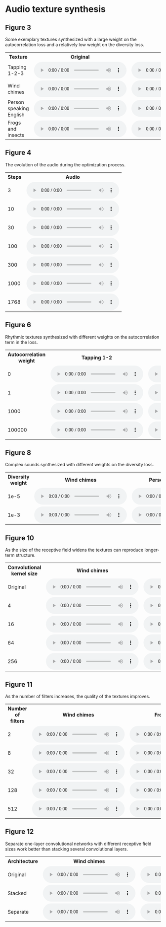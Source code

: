 # Audio texture synthesis

## Figure 3

Some exemplary textures synthesized with a large weight on the autocorrelation
loss and a relatively low weight on the diversity loss.

<center>

<table>

<tr>
  <th>Texture</th>
  <th>Original</th>
  <th>Synthesized</th>
</tr>

<tr>
<td>Tapping 1-2-3</td>
<td>
  <audio controls>
    <source src="assets/fig3/Tapping_1-2-3/original.ogg">
    <source src="assets/fig3/Tapping_1-2-3/original.mp3">
    <source src="assets/fig3/Tapping_1-2-3/original.wav">
  </audio>
</td>
<td>
  <audio controls>
    <source src="assets/fig3/Tapping_1-2-3/synth.ogg">
    <source src="assets/fig3/Tapping_1-2-3/synth.mp3">
    <source src="assets/fig3/Tapping_1-2-3/synth.wav">
  </audio>
</td>
</tr>

<tr>
<td>Wind chimes</td>
<td>
  <audio controls>
    <source src="assets/fig3/Wind_chimes/original.ogg">
    <source src="assets/fig3/Wind_chimes/original.mp3">
    <source src="assets/fig3/Wind_chimes/original.wav">
  </audio>
</td>
<td>
  <audio controls>
    <source src="assets/fig3/Wind_chimes/synth.ogg">
    <source src="assets/fig3/Wind_chimes/synth.mp3">
    <source src="assets/fig3/Wind_chimes/synth.wav">
  </audio>
</td>
</tr>

<tr>
<td>Person speaking English</td>
<td>
  <audio controls>
    <source src="assets/fig3/Person_speaking_English/original.ogg">
    <source src="assets/fig3/Person_speaking_English/original.mp3">
    <source src="assets/fig3/Person_speaking_English/original.wav">
  </audio>
</td>
<td>
  <audio controls>
    <source src="assets/fig3/Person_speaking_English/synth.ogg">
    <source src="assets/fig3/Person_speaking_English/synth.mp3">
    <source src="assets/fig3/Person_speaking_English/synth.wav">
  </audio>
</td>
</tr>

<tr>
<td>Frogs and insects</td>
<td>
  <audio controls>
    <source src="assets/fig3/Frogs_and_insects/original.ogg">
    <source src="assets/fig3/Frogs_and_insects/original.mp3">
    <source src="assets/fig3/Frogs_and_insects/original.wav">
  </audio>
</td>
<td>
  <audio controls>
    <source src="assets/fig3/Frogs_and_insects/synth.ogg">
    <source src="assets/fig3/Frogs_and_insects/synth.mp3">
    <source src="assets/fig3/Frogs_and_insects/synth.wav">
  </audio>
</td>
</tr>
</table>
</center>

## Figure 4

The evolution of the audio during the optimization process.

<center>
<table>

<tr>
  <th>Steps</th>
  <th>Audio</th>
</tr>

<tr>
<td>3</td>
<td>
  <audio controls>
    <source src="assets/fig4/step3.ogg">
    <source src="assets/fig4/step3.mp3">
    <source src="assets/fig4/step3.wav">
  </audio>
</td>
</tr>

<tr>
<td>10</td>
<td>
  <audio controls>
    <source src="assets/fig4/step10.ogg">
    <source src="assets/fig4/step10.mp3">
    <source src="assets/fig4/step10.wav">
  </audio>
</td>
</tr>

<tr>
<td>30</td>
<td>
  <audio controls>
    <source src="assets/fig4/step30.ogg">
    <source src="assets/fig4/step30.mp3">
    <source src="assets/fig4/step30.wav">
  </audio>
</td>
</tr>

<tr>
<td>100</td>
<td>
  <audio controls>
    <source src="assets/fig4/step100.ogg">
    <source src="assets/fig4/step100.mp3">
    <source src="assets/fig4/step100.wav">
  </audio>
</td>
</tr>

<tr>
<td>300</td>
<td>
  <audio controls>
    <source src="assets/fig4/step300.ogg">
    <source src="assets/fig4/step300.mp3">
    <source src="assets/fig4/step300.wav">
  </audio>
</td>
</tr>

<tr>
<td>1000</td>
<td>
  <audio controls>
    <source src="assets/fig4/step1000.ogg">
    <source src="assets/fig4/step1000.mp3">
    <source src="assets/fig4/step1000.wav">
  </audio>
</td>
</tr>

<tr>
<td>1768</td>
<td>
  <audio controls>
    <source src="assets/fig4/step1768.ogg">
    <source src="assets/fig4/step1768.mp3">
    <source src="assets/fig4/step1768.wav">
  </audio>
</td>
</tr>

</table>
</center>

## Figure 6

Rhythmic textures synthesized with different weights on the autocorrelation term
in the loss.

<center>
<table>

<tr>
  <th>Autocorrelation weight</th>
  <th>Tapping 1-2</th>
  <th>Tapping 1-2-3</th>
</tr>

<tr>
<td>0</td>
<td>
  <audio controls>
    <source src="assets/fig6/Tapping_1-2/autocorrelation_weight_0.ogg">
    <source src="assets/fig6/Tapping_1-2/autocorrelation_weight_0.mp3">
    <source src="assets/fig6/Tapping_1-2/autocorrelation_weight_0.wav">
  </audio>
</td>
<td>
  <audio controls>
    <source src="assets/fig6/Tapping_1-2-3/autocorrelation_weight_0.ogg">
    <source src="assets/fig6/Tapping_1-2-3/autocorrelation_weight_0.mp3">
    <source src="assets/fig6/Tapping_1-2-3/autocorrelation_weight_0.wav">
  </audio>
</td>
</tr>

<tr>
<td>1</td>
<td>
  <audio controls>
    <source src="assets/fig6/Tapping_1-2/autocorrelation_weight_1.ogg">
    <source src="assets/fig6/Tapping_1-2/autocorrelation_weight_1.mp3">
    <source src="assets/fig6/Tapping_1-2/autocorrelation_weight_1.wav">
  </audio>
</td>
<td>
  <audio controls>
    <source src="assets/fig6/Tapping_1-2-3/autocorrelation_weight_1.ogg">
    <source src="assets/fig6/Tapping_1-2-3/autocorrelation_weight_1.mp3">
    <source src="assets/fig6/Tapping_1-2-3/autocorrelation_weight_1.wav">
  </audio>
</td>
</tr>

<tr>
<td>1000</td>
<td>
  <audio controls>
    <source src="assets/fig6/Tapping_1-2/autocorrelation_weight_1000.ogg">
    <source src="assets/fig6/Tapping_1-2/autocorrelation_weight_1000.mp3">
    <source src="assets/fig6/Tapping_1-2/autocorrelation_weight_1000.wav">
  </audio>
</td>
<td>
  <audio controls>
    <source src="assets/fig6/Tapping_1-2-3/autocorrelation_weight_1000.ogg">
    <source src="assets/fig6/Tapping_1-2-3/autocorrelation_weight_1000.mp3">
    <source src="assets/fig6/Tapping_1-2-3/autocorrelation_weight_1000.wav">
  </audio>
</td>
</tr>

<tr>
<td>100000</td>
<td>
  <audio controls>
    <source src="assets/fig6/Tapping_1-2/autocorrelation_weight_100000.ogg">
    <source src="assets/fig6/Tapping_1-2/autocorrelation_weight_100000.mp3">
    <source src="assets/fig6/Tapping_1-2/autocorrelation_weight_100000.wav">
  </audio>
</td>
<td>
  <audio controls>
    <source src="assets/fig6/Tapping_1-2-3/autocorrelation_weight_100000.ogg">
    <source src="assets/fig6/Tapping_1-2-3/autocorrelation_weight_100000.mp3">
    <source src="assets/fig6/Tapping_1-2-3/autocorrelation_weight_100000.wav">
  </audio>
</td>
</tr>

</table>
</center>

## Figure 8

Complex sounds synthesized with different weights on the diversity loss.

<center>
<table>

<tr>
  <th>Diversity weight</th>
  <th>Wind chimes</th>
  <th>Person speaking French</th>
</tr>

<tr>
<td>1e-5</td>
<td>
  <audio controls>
    <source src="assets/fig8/Wind_chimes/diversity_weight_1e-05.ogg">
    <source src="assets/fig8/Wind_chimes/diversity_weight_1e-05.mp3">
    <source src="assets/fig8/Wind_chimes/diversity_weight_1e-05.wav">
  </audio>
</td>
<td>
  <audio controls>
    <source src="assets/fig8/Person_speaking_French/diversity_weight_1e-05.ogg">
    <source src="assets/fig8/Person_speaking_French/diversity_weight_1e-05.mp3">
    <source src="assets/fig8/Person_speaking_French/diversity_weight_1e-05.wav">
  </audio>
</td>
</tr>

<tr>
<td>1e-3</td>
<td>
  <audio controls>
    <source src="assets/fig8/Wind_chimes/diversity_weight_0.001.ogg">
    <source src="assets/fig8/Wind_chimes/diversity_weight_0.001.mp3">
    <source src="assets/fig8/Wind_chimes/diversity_weight_0.001.wav">
  </audio>
</td>
<td>
  <audio controls>
    <source src="assets/fig8/Person_speaking_French/diversity_weight_0.001.ogg">
    <source src="assets/fig8/Person_speaking_French/diversity_weight_0.001.mp3">
    <source src="assets/fig8/Person_speaking_French/diversity_weight_0.001.wav">
  </audio>
</td>
</tr>

</table>
</center>

## Figure 10

As the size of the receptive field widens the textures can reproduce longer-term
structure.

<center>
<table>

<tr>
  <th>Convolutional kernel size</th>
  <th>Wind chimes</th>
  <th>Brushing teeth</th>
</tr>

<tr>
<td>Original</td>
<td>
  <audio controls>
    <source src="assets/fig10/Wind_chimes/original.ogg">
    <source src="assets/fig10/Wind_chimes/original.mp3">
    <source src="assets/fig10/Wind_chimes/original.wav">
  </audio>
</td>
<td>
  <audio controls>
    <source src="assets/fig10/Brushing_teeth/original.ogg">
    <source src="assets/fig10/Brushing_teeth/original.mp3">
    <source src="assets/fig10/Brushing_teeth/original.wav">
  </audio>
</td>
</tr>

<tr>
<td>4</td>
<td>
  <audio controls>
    <source src="assets/fig10/Wind_chimes/conv_width_2.ogg">
    <source src="assets/fig10/Wind_chimes/conv_width_2.mp3">
    <source src="assets/fig10/Wind_chimes/conv_width_2.wav">
  </audio>
</td>
<td>
  <audio controls>
    <source src="assets/fig10/Brushing_teeth/conv_width_2.ogg">
    <source src="assets/fig10/Brushing_teeth/conv_width_2.mp3">
    <source src="assets/fig10/Brushing_teeth/conv_width_2.wav">
  </audio>
</td>
</tr>

<tr>
<td>16</td>
<td>
  <audio controls>
    <source src="assets/fig10/Wind_chimes/conv_width_4.ogg">
    <source src="assets/fig10/Wind_chimes/conv_width_4.mp3">
    <source src="assets/fig10/Wind_chimes/conv_width_4.wav">
  </audio>
</td>
<td>
  <audio controls>
    <source src="assets/fig10/Brushing_teeth/conv_width_4.ogg">
    <source src="assets/fig10/Brushing_teeth/conv_width_4.mp3">
    <source src="assets/fig10/Brushing_teeth/conv_width_4.wav">
  </audio>
</td>
</tr>

<tr>
<td>64</td>
<td>
  <audio controls>
    <source src="assets/fig10/Wind_chimes/conv_width_6.ogg">
    <source src="assets/fig10/Wind_chimes/conv_width_6.mp3">
    <source src="assets/fig10/Wind_chimes/conv_width_6.wav">
  </audio>
</td>
<td>
  <audio controls>
    <source src="assets/fig10/Brushing_teeth/conv_width_6.ogg">
    <source src="assets/fig10/Brushing_teeth/conv_width_6.mp3">
    <source src="assets/fig10/Brushing_teeth/conv_width_6.wav">
  </audio>
</td>
</tr>

<tr>
<td>256</td>
<td>
  <audio controls>
    <source src="assets/fig10/Wind_chimes/conv_width_8.ogg">
    <source src="assets/fig10/Wind_chimes/conv_width_8.mp3">
    <source src="assets/fig10/Wind_chimes/conv_width_8.wav">
  </audio>
</td>
<td>
  <audio controls>
    <source src="assets/fig10/Brushing_teeth/conv_width_8.ogg">
    <source src="assets/fig10/Brushing_teeth/conv_width_8.mp3">
    <source src="assets/fig10/Brushing_teeth/conv_width_8.wav">
  </audio>
</td>
</tr>

</table>
</center>

## Figure 11

As the number of filters increases, the quality of the textures improves.

<center>
<table>

<tr>
  <th>Number of filters</th>
  <th>Wind chimes</th>
  <th>Frogs and insects</th>
</tr>

<tr>
<td>2</td>
<td>
  <audio controls>
    <source src="assets/fig11/Wind_chimes/n_filters_2.ogg">
    <source src="assets/fig11/Wind_chimes/n_filters_2.mp3">
    <source src="assets/fig11/Wind_chimes/n_filters_2.wav">
  </audio>
</td>
<td>
  <audio controls>
    <source src="assets/fig11/Frogs_and_insects/n_filters_2.ogg">
    <source src="assets/fig11/Frogs_and_insects/n_filters_2.mp3">
    <source src="assets/fig11/Frogs_and_insects/n_filters_2.wav">
  </audio>
</td>
</tr>

<tr>
<td>8</td>
<td>
  <audio controls>
    <source src="assets/fig11/Wind_chimes/n_filters_8.ogg">
    <source src="assets/fig11/Wind_chimes/n_filters_8.mp3">
    <source src="assets/fig11/Wind_chimes/n_filters_8.wav">
  </audio>
</td>
<td>
  <audio controls>
    <source src="assets/fig11/Frogs_and_insects/n_filters_8.ogg">
    <source src="assets/fig11/Frogs_and_insects/n_filters_8.mp3">
    <source src="assets/fig11/Frogs_and_insects/n_filters_8.wav">
  </audio>
</td>
</tr>

<tr>
<td>32</td>
<td>
  <audio controls>
    <source src="assets/fig11/Wind_chimes/n_filters_32.ogg">
    <source src="assets/fig11/Wind_chimes/n_filters_32.mp3">
    <source src="assets/fig11/Wind_chimes/n_filters_32.wav">
  </audio>
</td>
<td>
  <audio controls>
    <source src="assets/fig11/Frogs_and_insects/n_filters_32.ogg">
    <source src="assets/fig11/Frogs_and_insects/n_filters_32.mp3">
    <source src="assets/fig11/Frogs_and_insects/n_filters_32.wav">
  </audio>
</td>
</tr>

<tr>
<td>128</td>
<td>
  <audio controls>
    <source src="assets/fig11/Wind_chimes/n_filters_128.ogg">
    <source src="assets/fig11/Wind_chimes/n_filters_128.mp3">
    <source src="assets/fig11/Wind_chimes/n_filters_128.wav">
  </audio>
</td>
<td>
  <audio controls>
    <source src="assets/fig11/Frogs_and_insects/n_filters_128.ogg">
    <source src="assets/fig11/Frogs_and_insects/n_filters_128.mp3">
    <source src="assets/fig11/Frogs_and_insects/n_filters_128.wav">
  </audio>
</td>
</tr>

<tr>
<td>512</td>
<td>
  <audio controls>
    <source src="assets/fig11/Wind_chimes/n_filters_512.ogg">
    <source src="assets/fig11/Wind_chimes/n_filters_512.mp3">
    <source src="assets/fig11/Wind_chimes/n_filters_512.wav">
  </audio>
</td>
<td>
  <audio controls>
    <source src="assets/fig11/Frogs_and_insects/n_filters_512.ogg">
    <source src="assets/fig11/Frogs_and_insects/n_filters_512.mp3">
    <source src="assets/fig11/Frogs_and_insects/n_filters_512.wav">
  </audio>
</td>
</tr>

</table>
</center>

## Figure 12

Separate one-layer convolutional networks with different receptive field sizes
work better than stacking several convolutional layers.

<center>
<table>

<tr>
  <th>Architecture</th>
  <th>Wind chimes</th>
  <th>Frogs and insects</th>
</tr>

<tr>
<td>Original</td>
<td>
  <audio controls>
    <source src="assets/fig12/Wind_chimes/original.ogg">
    <source src="assets/fig12/Wind_chimes/original.mp3">
    <source src="assets/fig12/Wind_chimes/original.wav">
  </audio>
</td>
<td>
  <audio controls>
    <source src="assets/fig12/Frogs_and_insects/original.ogg">
    <source src="assets/fig12/Frogs_and_insects/original.mp3">
    <source src="assets/fig12/Frogs_and_insects/original.wav">
  </audio>
</td>
</tr>

<tr>
<td>Stacked</td>
<td>
  <audio controls>
    <source src="assets/fig12/Wind_chimes/stacked.ogg">
    <source src="assets/fig12/Wind_chimes/stacked.mp3">
    <source src="assets/fig12/Wind_chimes/stacked.wav">
  </audio>
</td>
<td>
  <audio controls>
    <source src="assets/fig12/Frogs_and_insects/stacked.ogg">
    <source src="assets/fig12/Frogs_and_insects/stacked.mp3">
    <source src="assets/fig12/Frogs_and_insects/stacked.wav">
  </audio>
</td>
</tr>

<tr>
<td>Separate</td>
<td>
  <audio controls>
    <source src="assets/fig12/Wind_chimes/separate.ogg">
    <source src="assets/fig12/Wind_chimes/separate.mp3">
    <source src="assets/fig12/Wind_chimes/separate.wav">
  </audio>
</td>
<td>
  <audio controls>
    <source src="assets/fig12/Frogs_and_insects/separate.ogg">
    <source src="assets/fig12/Frogs_and_insects/separate.mp3">
    <source src="assets/fig12/Frogs_and_insects/separate.wav">
  </audio>
</td>
</tr>

</table>
</center>
